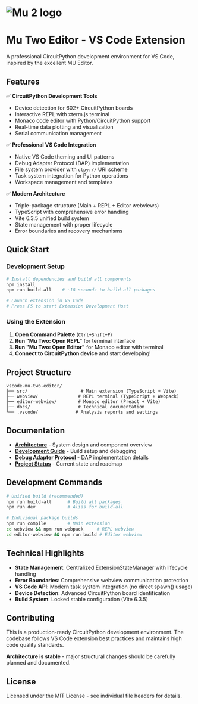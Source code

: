 # ![Mu 2 logo](/assets/mu2-logo-large.png=250x250)

# Mu Two Editor - VS Code Extension

A professional CircuitPython development environment for VS Code, inspired by the excellent MU Editor.

## Features

✅ **CircuitPython Development Tools**
- Device detection for 602+ CircuitPython boards
- Interactive REPL with xterm.js terminal
- Monaco code editor with Python/CircuitPython support
- Real-time data plotting and visualization
- Serial communication management

✅ **Professional VS Code Integration**
- Native VS Code theming and UI patterns
- Debug Adapter Protocol (DAP) implementation
- File system provider with `ctpy://` URI scheme
- Task system integration for Python operations
- Workspace management and templates

✅ **Modern Architecture**
- Triple-package structure (Main + REPL + Editor webviews)
- TypeScript with comprehensive error handling
- Vite 6.3.5 unified build system
- State management with proper lifecycle
- Error boundaries and recovery mechanisms

## Quick Start

### Development Setup
```bash
# Install dependencies and build all components
npm install
npm run build-all    # ~18 seconds to build all packages

# Launch extension in VS Code
# Press F5 to start Extension Development Host
```

### Using the Extension
1. **Open Command Palette** (`Ctrl+Shift+P`)
2. **Run "Mu Two: Open REPL"** for terminal interface
3. **Run "Mu Two: Open Editor"** for Monaco editor with terminal
4. **Connect to CircuitPython device** and start developing!

## Project Structure

```
vscode-mu-two-editor/
├── src/                    # Main extension (TypeScript + Vite)
├── webview/               # REPL terminal (TypeScript + Webpack)  
├── editor-webview/        # Monaco editor (Preact + Vite)
├── docs/                  # Technical documentation
└── .vscode/              # Analysis reports and settings
```

## Documentation

- **[Architecture](docs/ARCHITECTURE.md)** - System design and component overview
- **[Development Guide](docs/DEVELOPMENT.md)** - Build setup and debugging
- **[Debug Adapter Protocol](docs/DEBUG_ADAPTER_PROTOCOL.md)** - DAP implementation details
- **[Project Status](docs/PROJECT_STATUS.md)** - Current state and roadmap

## Development Commands

```bash
# Unified build (recommended)
npm run build-all      # Build all packages
npm run dev            # Alias for build-all

# Individual package builds  
npm run compile        # Main extension
cd webview && npm run webpack     # REPL webview
cd editor-webview && npm run build # Editor webview
```

## Technical Highlights

- **State Management**: Centralized ExtensionStateManager with lifecycle handling
- **Error Boundaries**: Comprehensive webview communication protection  
- **VS Code API**: Modern task system integration (no direct spawn() usage)
- **Device Detection**: Advanced CircuitPython board identification
- **Build System**: Locked stable configuration (Vite 6.3.5)

## Contributing

This is a production-ready CircuitPython development environment. The codebase follows VS Code extension best practices and maintains high code quality standards.

**Architecture is stable** - major structural changes should be carefully planned and documented.

## License

Licensed under the MIT License - see individual file headers for details.


